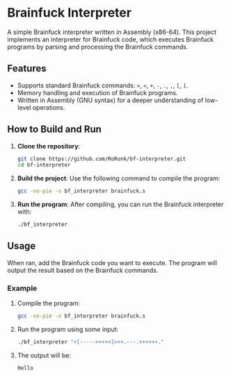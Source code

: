 Brainfuck Interpreter
=====================

A simple Brainfuck interpreter written in Assembly (x86-64). This project implements an interpreter for Brainfuck code, which executes Brainfuck programs by parsing and processing the Brainfuck commands.

Features
--------

*   Supports standard Brainfuck commands: `>`, `<`, `+`, `-`, `.`, `,`, `[`, `]`.
*   Memory handling and execution of Brainfuck programs.
*   Written in Assembly (GNU syntax) for a deeper understanding of low-level operations.

How to Build and Run
--------------------

1.  **Clone the repository**:

    ```bash
    git clone https://github.com/RoRonk/bf-interpreter.git
    cd bf-interpreter
    ```

2.  **Build the project**: Use the following command to compile the program:

    ```bash
    gcc -no-pie -o bf_interpreter brainfuck.s
    ```

3.  **Run the program**: After compiling, you can run the Brainfuck interpreter with:

    ```bash
    ./bf_interpreter
    ```
Usage
-----

When ran, add the Brainfuck code you want to execute. The program will output the result based on the Brainfuck commands.

### Example

1.  Compile the program:

    ```bash
    gcc -no-pie -o bf_interpreter brainfuck.s
    ```

2.  Run the program using some input:

    ```bash
    ./bf_interpreter "+[----->+++<]>++.---.++++++."
    ```
    
3.  The output will be:

    ```plaintext
    Hello
    ```
